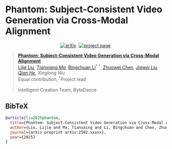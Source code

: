 # Phantom: Subject-Consistent Video Generation via Cross-Modal Alignment

<div align="center">
  
[![arXiv](https://img.shields.io/badge/arXiv%20paper-2502.xxxxx-b31b1b.svg)](https://arxiv.org/abs/2502.xxxxx)&nbsp;
[![project page](https://img.shields.io/badge/Project_page-More_visualizations-green)](https://phantom-video.github.io/Phantom/)&nbsp;
  
</div>


> [**Phantom: Subject-Consistent Video Generation via Cross-Modal Alignment**](https://arxiv.org/abs/2502.xxxxx)<br>
> [Lijie Liu](https://liulj13.github.io/)<sup>*</sup>, [Tianxiang Ma](https://tianxiangma.github.io/)<sup>*</sup>, [Bingchuan Li](https://scholar.google.com/citations?user=ac5Se6QAAAAJ)<sup>* &dagger;</sup>, [Zhuowei Chen](https://scholar.google.com/citations?user=ow1jGJkAAAAJ)<sup>*</sup>, [Jiawei Liu](https://scholar.google.com/citations?user=X21Fz-EAAAAJ), [Qian He](https://scholar.google.com/citations?user=9rWWCgUAAAAJ), Xinglong Wu
> <br><sup>*</sup>Equal contribution,<sup> &dagger;</sup>Project lead<br>
> <br>Intelligent Creation Team, ByteDance<br>


## BibTeX
```bibtex
@article{liu2025phantom,
  title={Phantom: Subject-Consistent Video Generation via Cross-Modal Alignment},
  author={Liu, Lijie and Ma, Tianxaing and Li, Bingchuan and Chen, Zhuowei and Liu, Jiawei and He, Qian and Wu, Xinglong},
  journal={arXiv preprint arXiv:2502.xxxxx},
  year={2025}
}
```